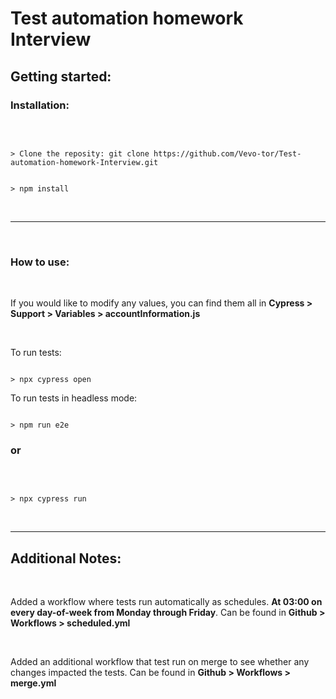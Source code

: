 # Test automation homework Interview
## Getting started:  


### **Installation**:

<br>

```

> Clone the reposity: git clone https://github.com/Vevo-tor/Test-automation-homework-Interview.git

```

```

> npm install

```

<br>

---

<br> 

### **How to use**:

<br>

If you would like to modify any values, you can find them all in **Cypress > Support > Variables > accountInformation.js**

<br>

To run tests:
```

> npx cypress open

```
To run tests in headless mode:
```

> npm run e2e 

```

### or

<br>

```

> npx cypress run

```


<br>

---



## Additional Notes:

<br>

Added a workflow where tests run automatically as schedules. **At 03:00 on every day-of-week from Monday through Friday**. Can be found in **Github > Workflows > scheduled.yml**

<br>

Added an additional workflow that test run on merge to see whether any changes impacted the tests. Can be found in **Github > Workflows > merge.yml**